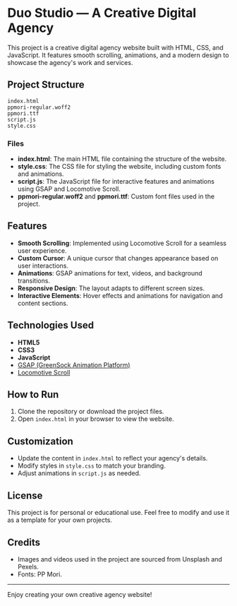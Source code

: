 # Duo Studio — A Creative Digital Agency

This project is a creative digital agency website built with HTML, CSS, and JavaScript. It features smooth scrolling, animations, and a modern design to showcase the agency's work and services.

## Project Structure

```
index.html
ppmori-regular.woff2
ppmori.ttf
script.js
style.css
```

### Files

- **index.html**: The main HTML file containing the structure of the website.
- **style.css**: The CSS file for styling the website, including custom fonts and animations.
- **script.js**: The JavaScript file for interactive features and animations using GSAP and Locomotive Scroll.
- **ppmori-regular.woff2** and **ppmori.ttf**: Custom font files used in the project.

## Features

- **Smooth Scrolling**: Implemented using Locomotive Scroll for a seamless user experience.
- **Custom Cursor**: A unique cursor that changes appearance based on user interactions.
- **Animations**: GSAP animations for text, videos, and background transitions.
- **Responsive Design**: The layout adapts to different screen sizes.
- **Interactive Elements**: Hover effects and animations for navigation and content sections.

## Technologies Used

- **HTML5**
- **CSS3**
- **JavaScript**
- [GSAP (GreenSock Animation Platform)](https://greensock.com/gsap/)
- [Locomotive Scroll](https://locomotivemtl.github.io/locomotive-scroll/)

## How to Run

1. Clone the repository or download the project files.
2. Open `index.html` in your browser to view the website.

## Customization

- Update the content in `index.html` to reflect your agency's details.
- Modify styles in `style.css` to match your branding.
- Adjust animations in `script.js` as needed.

## License

This project is for personal or educational use. Feel free to modify and use it as a template for your own projects.

## Credits

- Images and videos used in the project are sourced from Unsplash and Pexels.
- Fonts: PP Mori.

---
Enjoy creating your own creative agency website!